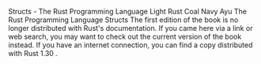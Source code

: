 Structs - The Rust Programming Language
Light
Rust
Coal
Navy
Ayu
The Rust Programming Language
Structs
The first edition of the book is no longer distributed with Rust's documentation.
If you came here via a link or web search, you may want to check out
the current
version of the book
instead.
If you have an internet connection, you can
find a copy distributed with
Rust
1.30
.